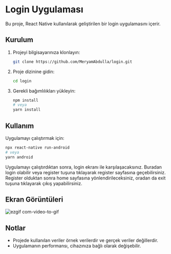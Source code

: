 # Login Uygulaması

Bu proje, React Native kullanılarak geliştirilen bir login uygulamasını içerir.

## Kurulum

1. Projeyi bilgisayarınıza klonlayın:

    ```bash
    git clone https://github.com/MeryamAbdulla/login.git
    ```

2. Proje dizinine gidin:

    ```bash
    cd login
    ```

3. Gerekli bağımlılıkları yükleyin:

    ```bash
    npm install
    # veya
    yarn install
    ```

## Kullanım

Uygulamayı çalıştırmak için:

```bash
npx react-native run-android
# veya
yarn android
```

Uygulamayı çalıştırdıktan sonra, login ekranı ile karşılaşacaksınız. 
Buradan login olabilir veya register tuşuna tıklayarak register sayfasına geçebilirsiniz. 
Register olduktan sonra home sayfasına yönlendirileceksiniz, oradan da exit tuşuna tıklayarak çıkış yapabilirsiniz.

## Ekran Görüntüleri

![ezgif com-video-to-gif](https://github.com/MeryamAbdulla/login-register/assets/86762856/efe6a660-49ee-455c-8149-09564d87d41a)



## Notlar
- Projede kullanılan veriler örnek verilerdir ve gerçek veriler değillerdir.
- Uygulamanın performansı, cihazınıza bağlı olarak değişebilir.


